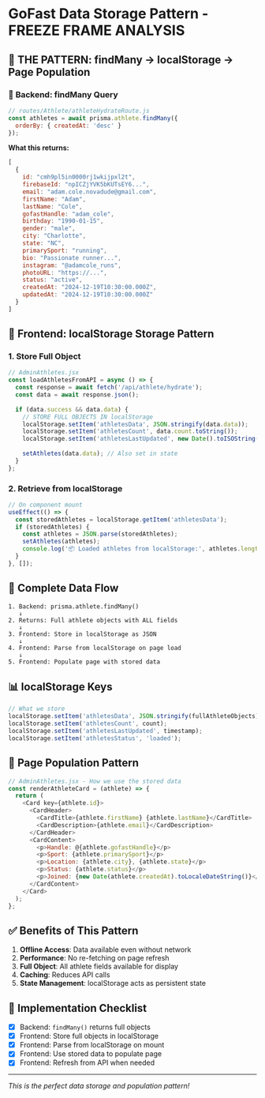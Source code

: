 # GoFast Data Storage Pattern - FREEZE FRAME ANALYSIS

## 🎯 **THE PATTERN: findMany → localStorage → Page Population**

### 📡 **Backend: findMany Query**
```javascript
// routes/Athlete/athleteHydrateRoute.js
const athletes = await prisma.athlete.findMany({
  orderBy: { createdAt: 'desc' }
});
```

**What this returns:**
```javascript
[
  {
    id: "cmh9pl5in0000rj1wkijpxl2t",
    firebaseId: "npICZjYVK5bKUTsEY6...",
    email: "adam.cole.novadude@gmail.com",
    firstName: "Adam",
    lastName: "Cole",
    gofastHandle: "adam_cole",
    birthday: "1990-01-15",
    gender: "male",
    city: "Charlotte",
    state: "NC",
    primarySport: "running",
    bio: "Passionate runner...",
    instagram: "@adamcole_runs",
    photoURL: "https://...",
    status: "active",
    createdAt: "2024-12-19T10:30:00.000Z",
    updatedAt: "2024-12-19T10:30:00.000Z"
  }
]
```

## 💾 **Frontend: localStorage Storage Pattern**

### 1. **Store Full Object**
```javascript
// AdminAthletes.jsx
const loadAthletesFromAPI = async () => {
  const response = await fetch('/api/athlete/hydrate');
  const data = await response.json();
  
  if (data.success && data.data) {
    // STORE FULL OBJECTS IN localStorage
    localStorage.setItem('athletesData', JSON.stringify(data.data));
    localStorage.setItem('athletesCount', data.count.toString());
    localStorage.setItem('athletesLastUpdated', new Date().toISOString());
    
    setAthletes(data.data); // Also set in state
  }
};
```

### 2. **Retrieve from localStorage**
```javascript
// On component mount
useEffect(() => {
  const storedAthletes = localStorage.getItem('athletesData');
  if (storedAthletes) {
    const athletes = JSON.parse(storedAthletes);
    setAthletes(athletes);
    console.log('📦 Loaded athletes from localStorage:', athletes.length);
  }
}, []);
```

## 🎯 **Complete Data Flow**

```
1. Backend: prisma.athlete.findMany() 
   ↓
2. Returns: Full athlete objects with ALL fields
   ↓  
3. Frontend: Store in localStorage as JSON
   ↓
4. Frontend: Parse from localStorage on page load
   ↓
5. Frontend: Populate page with stored data
```

## 📊 **localStorage Keys**

```javascript
// What we store
localStorage.setItem('athletesData', JSON.stringify(fullAthleteObjects));
localStorage.setItem('athletesCount', count);
localStorage.setItem('athletesLastUpdated', timestamp);
localStorage.setItem('athletesStatus', 'loaded');
```

## 🔄 **Page Population Pattern**

```javascript
// AdminAthletes.jsx - How we use the stored data
const renderAthleteCard = (athlete) => {
  return (
    <Card key={athlete.id}>
      <CardHeader>
        <CardTitle>{athlete.firstName} {athlete.lastName}</CardTitle>
        <CardDescription>{athlete.email}</CardDescription>
      </CardHeader>
      <CardContent>
        <p>Handle: @{athlete.gofastHandle}</p>
        <p>Sport: {athlete.primarySport}</p>
        <p>Location: {athlete.city}, {athlete.state}</p>
        <p>Status: {athlete.status}</p>
        <p>Joined: {new Date(athlete.createdAt).toLocaleDateString()}</p>
      </CardContent>
    </Card>
  );
};
```

## ✅ **Benefits of This Pattern**

1. **Offline Access**: Data available even without network
2. **Performance**: No re-fetching on page refresh
3. **Full Object**: All athlete fields available for display
4. **Caching**: Reduces API calls
5. **State Management**: localStorage acts as persistent state

## 🚀 **Implementation Checklist**

- [x] Backend: `findMany()` returns full objects
- [x] Frontend: Store full objects in localStorage
- [x] Frontend: Parse from localStorage on mount
- [x] Frontend: Use stored data to populate page
- [x] Frontend: Refresh from API when needed

---
*This is the perfect data storage and population pattern!*


